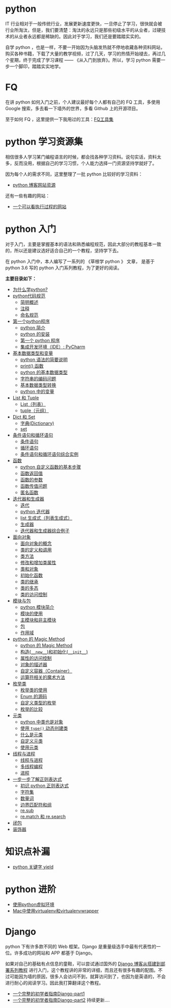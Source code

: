 # python
IT 行业相对于一般传统行业，发展更新速度更快，一旦停止了学习，很快就会被行业所淘汰，但是，我们要清楚：淘汰的永远只是那些初级水平的从业者，过硬技术的从业者永远都是稀缺的。因此对于学习，我们还是要踏踏实实的。


自学 python ，也是一样，不要一开始因为头脑发热就不停地收藏各种资料网站，购买各种书籍，下载了大量的教学视频，过了几天，学习的热情开始褪去，再过几个星期，终于完成了学习课程 —— 《从入门到放弃》。所以，学习 python 需要一步一个脚印，踏踏实实地学。



# FQ

在讲 python 如何入门之前，个人建议最好每个人都有自己的 FQ 工具，多使用 Google 搜索，多去看一下墙外的世界，多看 Github 上的开源项目。

至于如何 FQ ，这里提供一下我用过的工具：[FQ工具集](res/FQ.md)



# python 学习资源集

相信很多人学习某门编程语言的时候，都会找各种学习资料。说句实话，资料太多，反而没用，根据自己的学习习惯，个人能力选择一门资源坚持学就好了。

因为每个人的需求不同，这里整理了一批 python 比较好的学习资料：

* [python 博客网站资源](res/python博客网站资源.md)

还有一些有趣的网站：

* [一个可以看执行过程的网站](http://www.pythontutor.com/visualize.html#mode=edit)



# python 入门

对于入门，主要是掌握基本的语法和熟悉编程规范，因此大部分的教程基本一致的，所以还是建议选好适合自己的一个教程，坚持学下去。

在 python 入门中，本人编写了一系列的 《草根学 python 》 文章， 是基于 python 3.6 写的 python 入门系列教程，为了更好的阅读。

**主要目录如下：**

* [为什么学python?](article/pythonbasis/python0/WhyStudypython.md)
* [python代码规范](article/codeSpecification/codeSpecification_Preface.md)
  - [简明概述](article/codeSpecification/codeSpecification_first.md)
  - [注释](article/codeSpecification/codeSpecification_second.md)
  - [命名规范](article/codeSpecification/codeSpecification_third.md)
* [第一个python程序](article/pythonbasis/python1/Preface.md)
  - [python 简介](article/pythonbasis/python1/Introduction.md)
  - [python 的安装](article/pythonbasis/python1/Installation.md)
  - [第一个 python 程序](article/pythonbasis/python1/The_first_procedure.md)
  - [集成开发环境（IDE）: PyCharm](article/pythonbasis/python1/IDE.md)
* [基本数据类型和变量](article/pythonbasis/python2/Preface.md)
  - [python 语法的简要说明](article/pythonbasis/python2/Grammar.md)
  - [print() 函数](article/pythonbasis/python2/print.md)
  - [python 的基本数据类型](article/pythonbasis/python2/Type_of_data.md)
  - [字符串的编码问题](article/pythonbasis/python2/StringCoding.md)
  - [基本数据类型转换](article/pythonbasis/python2/Type_conversion.md)
  - [python 中的变量](article/pythonbasis/python2/Variable.md)
* [List 和 Tuple](article/pythonbasis/python3/Preface.md)
  - [List（列表）](article/pythonbasis/python3/List.md)
  - [tuple（元组）](article/pythonbasis/python3/tuple.md)
* [ Dict 和 Set](article/pythonbasis/python4/Preface.md)
  - [字典(Dictionary)](article/pythonbasis/python4/Dict.md)
  - [set](article/pythonbasis/python4/Set.md)
* [条件语句和循环语句](article/pythonbasis/python5/Preface.md)
  - [条件语句](article/pythonbasis/python5/If.md)
  - [循环语句](article/pythonbasis/python5/Cycle.md)
  - [条件语句和循环语句综合实例](article/pythonbasis/python5/Example.md)
* [函数](article/pythonbasis/python6/Preface.md)
  - [python 自定义函数的基本步骤](article/pythonbasis/python6/1.md)
  - [函数返回值](article/pythonbasis/python6/2.md)
  - [函数的参数](article/pythonbasis/python6/3.md)
  - [函数传值问题](article/pythonbasis/python6/4.md)
  - [匿名函数](article/pythonbasis/python6/5.md)
* [迭代器和生成器](article/pythonbasis/python7/Preface.md)
  - [迭代](article/pythonbasis/python7/1.md)
  - [python 迭代器](article/pythonbasis/python7/2.md)
  - [list 生成式（列表生成式）](article/pythonbasis/python7/3.md)
  - [生成器](article/pythonbasis/python7/4.md)
  - [迭代器和生成器综合例子](article/pythonbasis/python7/5.md)
* [面向对象](article/pythonbasis/python8/Preface.md)
  - [面向对象的概念](article/pythonbasis/python8/1.md)
  - [类的定义和调用](article/pythonbasis/python8/2.md)
  - [类方法](article/pythonbasis/python8/3.md)
  - [修改和增加类属性](article/pythonbasis/python8/4.md)
  - [类和对象](article/pythonbasis/python8/5.md)
  - [初始化函数](article/pythonbasis/python8/6.md)
  - [类的继承](article/pythonbasis/python8/7.md)
  - [类的多态](article/pythonbasis/python8/8.md)
  - [类的访问控制](article/pythonbasis/python8/9.md)
* [模块与包](article/pythonbasis/python9/Preface.md)
  - [python 模块简介](article/pythonbasis/python9/1.md)
  - [模块的使用](article/pythonbasis/python9/2.md)
  - [主模块和非主模块](article/pythonbasis/python9/3.md)
  - [包](article/pythonbasis/python9/4.md)
  - [作用域](article/pythonbasis/python9/5.md)
* [python 的 Magic Method](article/pythonbasis/python10/Preface.md)
  - [python 的 Magic Method](article/pythonbasis/python10/1.md)
  - [构造(`__new__`)和初始化(`__init__`)](article/pythonbasis/python10/2.md)
  - [属性的访问控制](article/pythonbasis/python10/3.md)
  - [对象的描述器](article/pythonbasis/python10/4.md)
  - [自定义容器（Container）](article/pythonbasis/python10/5.md)
  - [运算符相关的魔术方法](article/pythonbasis/python10/6.md)
* [枚举类](article/python11/pythonbasis/Preface.md)
  - [枚举类的使用](article/pythonbasis/python11/1.md)
  - [Enum 的源码](article/pythonbasis/python11/2.md)
  - [自定义类型的枚举](article/pythonbasis/python11/3.md)
  - [枚举的比较](article/pythonbasis/python11/4.md)
* [元类](article/pythonbasis/python12/Preface.md)
  - [python 中类也是对象](article/pythonbasis/python12/1.md)
  - [使用 `type()` 动态创建类](article/pythonbasis/python12/2.md)
  - [什么是元类](article/pythonbasis/python12/3.md)
  - [自定义元类](article/pythonbasis/python12/4.md)
  - [使用元类](article/pythonbasis/python12/5.md)
* [线程与进程](article/pythonbasis/python13/Preface.md)
  - [线程与进程](article/pythonbasis/python13/1.md)
  - [多线程编程](article/pythonbasis/python13/2.md)
  - [进程](article/pythonbasis/python13/3.md)
* [一步一步了解正则表达式](article/pythonbasis/python14/Preface.md)
    - [初识 python 正则表达式](article/pythonbasis/python14/1.md)
    - [字符集](article/pythonbasis/python14/2.md)
    - [数量词](article/pythonbasis/python14/3.md)
    - [边界匹配符和组](article/pythonbasis/python14/4.md)
    - [re.sub](article/pythonbasis/python14/5.md)
    - [re.match 和 re.search](article/pythonbasis/python14/6.md)
* [闭包](article/pythonbasis/python15/1.md)
* [装饰器](article/pythonbasis/python16/1.md)




# 知识点补漏
* [python 关键字 yield](article/supplement/python关键字yield.md)



# python 进阶

* [使用python虚拟环境](article/advanced/使用python虚拟环境.md)
* [Mac中使用virtualenv和virtualenvwrapper](article/advanced/Mac中使用virtualenv和virtualenvwrapper.md)

# Django

python 下有许多款不同的 Web 框架。Django 是重量级选手中最有代表性的一位。许多成功的网站和 APP 都基于 Django。

如果对自己的基础有点信息的童鞋，可以尝试通过国外的 [Django 博客从搭建到部署系列教程](https://simpleisbetterthancomplex.com/series/2017/09/04/a-complete-beginners-guide-to-django-part-1.html) 进行入门，这个教程讲的非常的详细，而且还有很多有趣的配图。不过可能因为墙的原因，很多人会访问不到，就算访问到了，也因为是英语的，不会进行耐心的阅读学习。因此我打算翻译这个教程。

* [一个完整的初学者指南Django-part1](article/django/一个完整的初学者指南Django-part1.md)
* [一个完整的初学者指南Django-part2](article/django/一个完整的初学者指南Django-part2.md)
持续更新....
